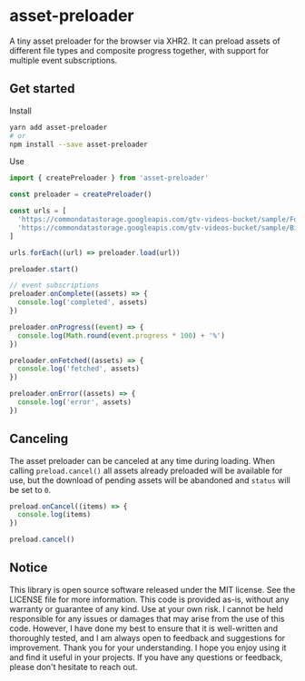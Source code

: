<!-- infuser start title -->  
# asset-preloader  
<!-- infuser end title -->
<!-- infuser start description -->  
A tiny asset preloader for the browser via XHR2. It can preload assets of different file types and composite progress together, with support for multiple event subscriptions.  
<!-- infuser end description -->

## Get started

Install

```bash
yarn add asset-preloader
# or
npm install --save asset-preloader
```

Use

```typescript
import { createPreloader } from 'asset-preloader'

const preloader = createPreloader()

const urls = [
  'https://commondatastorage.googleapis.com/gtv-videos-bucket/sample/ForBiggerEscapes.mp4',
  'https://commondatastorage.googleapis.com/gtv-videos-bucket/sample/BigBuckBunny.mp4',
]

urls.forEach((url) => preloader.load(url))

preloader.start()

// event subscriptions
preloader.onComplete((assets) => {
  console.log('completed', assets)
})

preloader.onProgress((event) => {
  console.log(Math.round(event.progress * 100) + '%')
})

preloader.onFetched((assets) => {
  console.log('fetched', assets)
})

preloader.onError((assets) => {
  console.log('error', assets)
})
```

## Canceling

The asset preloader can be canceled at any time during loading. When calling `preload.cancel()` all assets already preloaded will be available for use, but the download of pending assets will be abandoned and `status` will be set to `0`.

```typescript
preload.onCancel((items) => {
  console.log(items)
})

preload.cancel()
```

<!-- infuser start footer -->  
## Notice  
This library is open source software released under the MIT license. See the LICENSE file for more information. This code is provided as-is, without any warranty or guarantee of any kind. Use at your own risk. I cannot be held responsible for any issues or damages that may arise from the use of this code. However, I have done my best to ensure that it is well-written and thoroughly tested, and I am always open to feedback and suggestions for improvement. Thank you for your understanding. I hope you enjoy using it and find it useful in your projects. If you have any questions or feedback, please don't hesitate to reach out.  
<!-- infuser end footer -->
